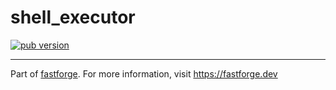 # shell_executor

[![pub version][pub-image]][pub-url]

[pub-image]: https://img.shields.io/pub/v/shell_executor.svg
[pub-url]: https://pub.dev/packages/shell_executor

---

Part of [fastforge](https://github.com/fastforgedev/fastforge). For more information, visit https://fastforge.dev
